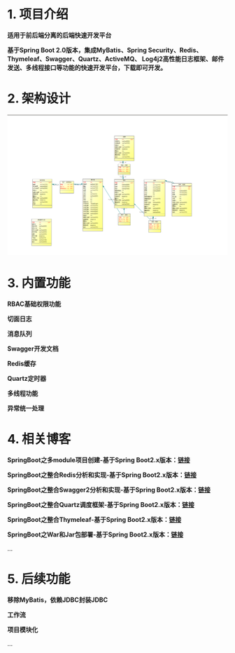 # 1. 项目介绍
**适用于前后端分离的后端快速开发平台**

**基于Spring Boot 2.0版本，集成MyBatis、Spring Security、Redis、Thymeleaf、Swagger、Quartz、ActiveMQ、
Log4j2高性能日志框架、邮件发送、多线程接口等功能的快速开发平台，下载即可开发。**



# 2. 架构设计

![](./doc/asserts/001.png)

# 3. 内置功能

**RBAC基础权限功能**

**切面日志**

**消息队列**

**Swagger开发文档**

**Redis缓存**

**Quartz定时器**

**多线程功能**

**异常统一处理**

# 4. 相关博客

**SpringBoot之多module项目创建-基于Spring Boot2.x版本：[链接](https://blog.csdn.net/weixin_39723544/article/details/83058455)**

**SpringBoot之整合Redis分析和实现-基于Spring Boot2.x版本：[链接](https://blog.csdn.net/weixin_39723544/article/details/80743074)**

**SpringBoot之整合Swagger2分析和实现-基于Spring Boot2.x版本：[链接](https://blog.csdn.net/weixin_39723544/article/details/81085387)**

**SpringBoot之整合Quartz调度框架-基于Spring Boot2.x版本：[链接](https://blog.csdn.net/weixin_39723544/article/details/83382000)**

**SpringBoot之整合Thymeleaf-基于Spring Boot2.x版本：[链接](https://blog.csdn.net/weixin_39723544/article/details/82721279)**

**SpringBoot之War和Jar包部署-基于Spring Boot2.x版本：[链接](https://blog.csdn.net/weixin_39723544/article/details/82012827)**

...

# 5. 后续功能

**移除MyBatis，依赖JDBC封装JDBC**

**工作流**

**项目模块化**

...


































